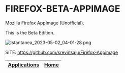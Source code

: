 # FIREFOX-BETA-APPIMAGE
 
 Mozilla Firefox AppImage (Unofficial).

 This is the Beta Edition.
 
 ![Istantanea_2023-05-02_04-01-28 png](https://user-images.githubusercontent.com/88724353/235563850-61d359ff-53ac-43a6-ab1d-33297dc4df73.jpg)
 
 SITE: https://github.com/srevinsaju/Firefox-Appimage

 | [Applications](https://portable-linux-apps.github.io/apps.html) | [Home](https://portable-linux-apps.github.io)
 | --- | --- |
